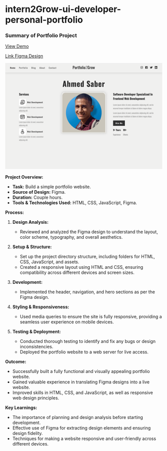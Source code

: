 # intern2Grow-ui-developer-personal-portfolio

### Summary of Portfolio Project

[View Demo](https://billalben.github.io/intern2Grow-ui-developer-personal-portfolio/)

[Link Figma Design](https://www.figma.com/design/n2RPnDQSd7yMM8qFh3T1Th/Intern2Grow---UI-Developer---Personal-Portfolio?node-id=1-17&t=S5RDwWTAMhtFF3hH-1)

![Screenshot](./screenshot.png)

**Project Overview:**
- **Task:** Build a simple portfolio website.
- **Source of Design:** Figma.
- **Duration:** Couple hours.
- **Tools & Technologies Used:** HTML, CSS, JavaScript, Figma.

**Process:**
1. **Design Analysis:**
   - Reviewed and analyzed the Figma design to understand the layout, color scheme, typography, and overall aesthetics.

2. **Setup & Structure:**
   - Set up the project directory structure, including folders for HTML, CSS, JavaScript, and assets.
   - Created a responsive layout using HTML and CSS, ensuring compatibility across different devices and screen sizes.

3. **Development:**
   - Implemented the header, navigation, and hero sections as per the Figma design.

4. **Styling & Responsiveness:**
   - Used media queries to ensure the site is fully responsive, providing a seamless user experience on mobile devices.

5. **Testing & Deployment:**
   - Conducted thorough testing to identify and fix any bugs or design inconsistencies.
   - Deployed the portfolio website to a web server for live access.

**Outcome:**
- Successfully built a fully functional and visually appealing portfolio website.
- Gained valuable experience in translating Figma designs into a live website.
- Improved skills in HTML, CSS, and JavaScript, as well as responsive web design principles.

**Key Learnings:**
- The importance of planning and design analysis before starting development.
- Effective use of Figma for extracting design elements and ensuring design fidelity.
- Techniques for making a website responsive and user-friendly across different devices.
